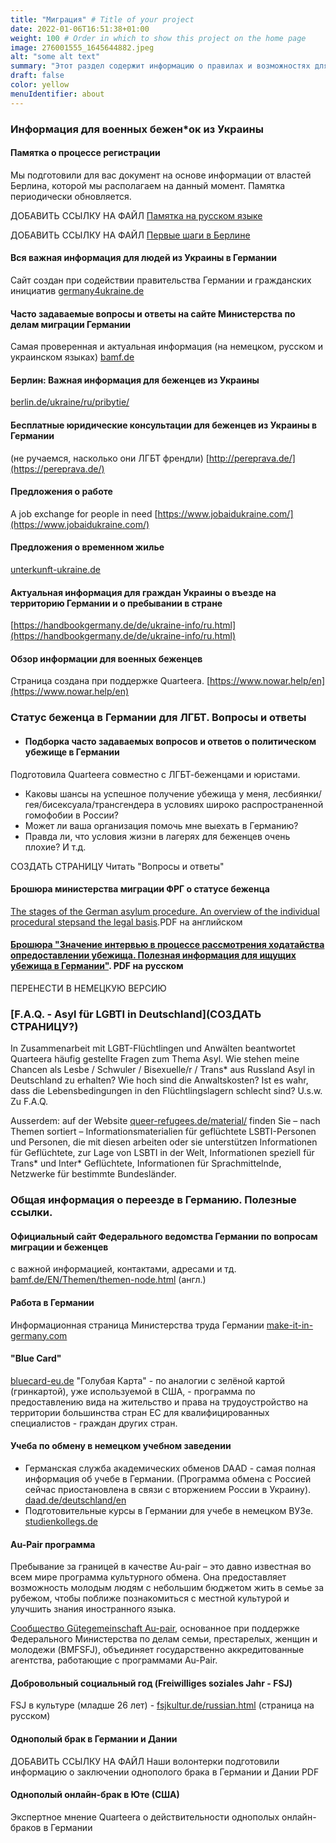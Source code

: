 ```yaml
---
title: "Миграция" # Title of your project
date: 2022-01-06T16:51:38+01:00
weight: 100 # Order in which to show this project on the home page
image: 276001555_1645644882.jpeg
alt: "some alt text"
summary: "Этот раздел содержит информацию о правилах и возможностях для миграции из Украины и других стран."
draft: false
color: yellow
menuIdentifier: about
---
```


### Информация для военных бежен*ок из Украины

#### Памятка о процессе регистрации
Мы подготовили для вас документ на основе информации от властей Берлина, которой мы располагаем на данный момент. Памятка периодически обновляется.

ДОБАВИТЬ ССЫЛКУ НА ФАЙЛ [Памятка на русском языке](/content/ru/about/migration/registration_info_ukraine.pdf)

ДОБАВИТЬ ССЫЛКУ НА ФАЙЛ [Первые шаги в Берлине](/content/ru/about/migration/berlin_schritte_ru.pdf) 

#### Вся важная информация для людей из Украины в Германии
Сайт создан при содействии правительства Германии и гражданских инициатив [germany4ukraine.de](https://www.germany4ukraine.de/)

#### Часто задаваемые вопросы и ответы на сайте Министерства по делам миграции Германии
Самая проверенная и актуальная информация (на немецком, русском и украинском языках) [bamf.de](https://www.bamf.de/DE/Themen/AsylFluechtlingsschutz/ResettlementRelocation/InformationenEinreiseUkraine/informationen-einreise-ukraine-node.html)

#### Берлин: Важная информация для беженцев из Украины 
[berlin.de/ukraine/ru/pribytie/](https://www.berlin.de/ukraine/ru/pribytie/) 

#### Бесплатные юридические консультации для беженцев из Украины в Германии 
(не ручаемся, насколько они ЛГБТ френдли) [http://pereprava.de/](https://pereprava.de/) 

#### Предложения о работе
A job exchange for people in need [https://www.jobaidukraine.com/](https://www.jobaidukraine.com/)

#### Предложения о временном жилье
[unterkunft-ukraine.de](https://unterkunft-ukraine.de/)

#### Актуальная информация для граждан Украины о въезде на территорию Германии и о пребывании в стране
[https://handbookgermany.de/de/ukraine-info/ru.html](https://handbookgermany.de/de/ukraine-info/ru.html)

#### Обзор информации для военных беженцев 
Cтраница создана при поддержке Quarteera. [https://www.nowar.help/en](https://www.nowar.help/en)


### Статус беженца в Германии для ЛГБТ. Вопросы и ответы

- #### Подборка часто задаваемых вопросов и ответов о политическом убежище в Германии
Подготовила Quarteera совместно с ЛГБТ-беженцами и юристами. 

- Каковы шансы на успешное получение убежища у меня, лесбиянки/гея/бисексуала/трансгендера в условиях широко  распространенной гомофобии в России?
- Может ли ваша организация помочь мне выехать в Германию?
- Правда ли, что условия жизни в лагерях для беженцев очень плохие? И т.д.

СОЗДАТЬ СТРАНИЦУ Читать "Вопросы и ответы" 

#### Брошюра министерства миграции ФРГ о статусе беженца ####
[The stages of the German asylum procedure. An overview of the individual procedural stepsand the legal basis](https://www.bamf.de/SharedDocs/Anlagen/EN/AsylFluechtlingsschutz/Asylverfahren/das-deutsche-asylverfahren.pdf).PDF на английском

#### [Брошюра "Значение интервью в процессе рассмотрения ходатайства опредоставлении убежища. Полезная информация для ищущих убежища в Германии"](https://www.asyl.net/fileadmin/user_upload/publikationen/infoblatt_anhoerung/Infoblatt_Asyl_2016_russ.pdf). PDF на русском

ПЕРЕНЕСТИ В НЕМЕЦКУЮ ВЕРСИЮ
### [F.A.Q. - Asyl für LGBTI in Deutschland](СОЗДАТЬ СТРАНИЦУ?)

In Zusammenarbeit mit LGBT-Flüchtlingen und Anwälten beantwortet Quarteera häufig gestellte Fragen zum Thema Asyl.
Wie stehen meine Chancen als Lesbe / Schwuler / Bisexuelle/r / Trans* aus Russland Asyl in Deutschland zu erhalten?
Wie hoch sind die Anwaltskosten?
Ist es wahr, dass die Lebensbedingungen in den Flüchtlingslagern schlecht sind? U.s.w.
Zu F.A.Q.

Ausserdem: auf der Website [queer-refugees.de/material/](https://www.queer-refugees.de/material/) finden Sie – nach Themen sortiert – Informationsmaterialien für geflüchtete LSBTI-Personen und Personen, die mit diesen arbeiten oder sie unterstützen Informationen für Geflüchtete, zur Lage von LSBTI in der Welt, Informationen speziell für Trans* und Inter* Geflüchtete, Informationen für Sprachmittelnde, Netzwerke für bestimmte Bundesländer.

### Общая информация о переезде в Германию. Полезные ссылки.

#### Официальный сайт Федерального ведомства Германии по вопросам миграции и беженцев 
с важной информацией, контактами, адресами и тд.
[bamf.de/EN/Themen/themen-node.html](https://www.bamf.de/EN/Themen/themen-node.html) (англ.) 

#### Работа в Германии 
Информационная страница Министерства труда Германии [make-it-in-germany.com](https://www.make-it-in-germany.com/de/)

#### "Blue Card"
[bluecard-eu.de](https://www.bluecard-eu.de/)
"Голубая Карта" - по аналогии с зелёной картой (гринкартой), уже используемой в США, - программа по предоставлению вида на жительство и права на трудоустройство на территории большинства стран ЕС для квалифицированных специалистов - граждан других стран.

#### Учеба по обмену в немецком учебном заведении
- Германская служба академических обменов DAAD - самая полная информация об учебе в Германии. (Программа обмена с Россией сейчас приостановлена в связи с вторжением России в Украину). [daad.de/deutschland/en](https://www.daad.de/en/study-and-research-in-germany/)
- Подготовительные курсы в Германии для учебе в немецком ВУЗе. [studienkollegs.de](https://www.studienkollegs.de/)

#### Au-Pair программа
Пребывание за границей в качестве Au-pair – это давно известная во всем мире программа культурного обмена. Она предоставляет возможность молодым людям с небольшим бюджетом жить в семье за рубежом, чтобы поближе познакомиться с местной культурой и улучшить знания иностранного языка. 

[Сообщество Gütegemeinschaft Au-pair](https://www.guetegemeinschaft-aupair.de/ru/home.html), основанное при поддержке Федерального Министерства по делам семьи, престарелых, женщин и молодежи (BMFSFJ), объединяет государственно аккредитованные агентства, работающие с программами Au-Pair.

#### Добровольный социальный год (Freiwilliges soziales Jahr - FSJ)
FSJ в культуре (младше 26 лет) - [fsjkultur.de/russian.html](https://www.freiwilligendienste-kultur-bildung.de/ru/) (страница на русском)

#### Однополый брак в Германии и Дании
ДОБАВИТЬ ССЫЛКУ НА ФАЙЛ Наши волонтерки подготовили информацию о заключении однополого брака в Германии и Дании PDF 

#### Однополый онлайн-брак в Юте (США)
Экспертное мнение Quarteera о действительности однополых онлайн-браков в Германии